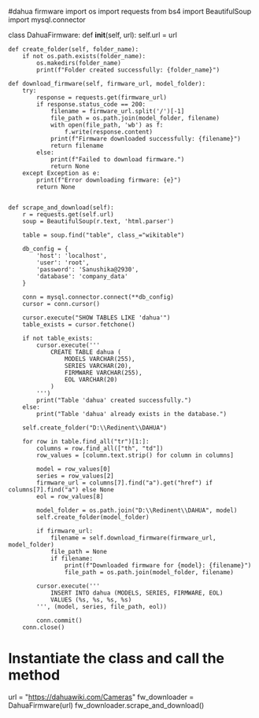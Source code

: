 #dahua firmware
import os
import requests
from bs4 import BeautifulSoup
import mysql.connector

class DahuaFirmware:
    def __init__(self, url):
        self.url = url

    def create_folder(self, folder_name):
        if not os.path.exists(folder_name):
            os.makedirs(folder_name)
            print(f"Folder created successfully: {folder_name}")

    def download_firmware(self, firmware_url, model_folder):
        try:
            response = requests.get(firmware_url)
            if response.status_code == 200:
                filename = firmware_url.split('/')[-1]
                file_path = os.path.join(model_folder, filename)
                with open(file_path, 'wb') as f:
                    f.write(response.content)
                print(f"Firmware downloaded successfully: {filename}")
                return filename
            else:
                print(f"Failed to download firmware.")
                return None
        except Exception as e:
            print(f"Error downloading firmware: {e}")
            return None
        

    def scrape_and_download(self):
        r = requests.get(self.url)
        soup = BeautifulSoup(r.text, 'html.parser')

        table = soup.find("table", class_="wikitable")

        db_config = {
            'host': 'localhost',
            'user': 'root',
            'password': 'Sanushika@2930',
            'database': 'company_data'
        }

        conn = mysql.connector.connect(**db_config)
        cursor = conn.cursor()

        cursor.execute("SHOW TABLES LIKE 'dahua'")
        table_exists = cursor.fetchone()

        if not table_exists:
            cursor.execute('''
                CREATE TABLE dahua (
                    MODELS VARCHAR(255),
                    SERIES VARCHAR(20),
                    FIRMWARE VARCHAR(255),
                    EOL VARCHAR(20)
                )
            ''')
            print("Table 'dahua' created successfully.")
        else:
            print("Table 'dahua' already exists in the database.")

        self.create_folder("D:\\Redinent\\DAHUA")

        for row in table.find_all("tr")[1:]:
            columns = row.find_all(["th", "td"])
            row_values = [column.text.strip() for column in columns]
            
            model = row_values[0]
            series = row_values[2]
            firmware_url = columns[7].find("a").get("href") if columns[7].find("a") else None
            eol = row_values[8]

            model_folder = os.path.join("D:\\Redinent\\DAHUA", model)
            self.create_folder(model_folder)

            if firmware_url:
                filename = self.download_firmware(firmware_url, model_folder)
                file_path = None
                if filename:
                    print(f"Downloaded firmware for {model}: {filename}")
                    file_path = os.path.join(model_folder, filename)

            cursor.execute('''
                INSERT INTO dahua (MODELS, SERIES, FIRMWARE, EOL)
                VALUES (%s, %s, %s, %s)
            ''', (model, series, file_path, eol))

            conn.commit()
        conn.close()

# Instantiate the class and call the method
url = "https://dahuawiki.com/Cameras"
fw_downloader = DahuaFirmware(url)
fw_downloader.scrape_and_download()


